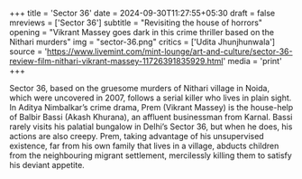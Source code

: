 +++
title = 'Sector 36'
date = 2024-09-30T11:27:55+05:30
draft = false
mreviews = ['Sector 36']
subtitle = "Revisiting the house of horrors"
opening = "Vikrant Massey goes dark in this crime thriller based on the Nithari murders"
img = "sector-36.png"
critics = ['Udita Jhunjhunwala']
source = 'https://www.livemint.com/mint-lounge/art-and-culture/sector-36-review-film-nithari-vikrant-massey-11726391835929.html'
media = 'print'
+++

Sector 36, based on the gruesome murders of Nithari village in Noida, which were uncovered in 2007, follows a serial killer who lives in plain sight. In Aditya Nimbalkar’s crime drama, Prem (Vikrant Massey) is the house-help of Balbir Bassi (Akash Khurana), an affluent businessman from Karnal. Bassi rarely visits his palatial bungalow in Delhi’s Sector 36, but when he does, his actions are also creepy. Prem, taking advantage of his unsupervised existence, far from his own family that lives in a village, abducts children from the neighbouring migrant settlement, mercilessly killing them to satisfy his deviant appetite.
